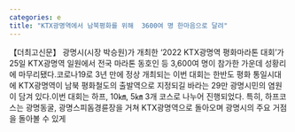 ```yaml
---
categories: e
title: "KTX광명역에서 남북평화를 위해  3600여 명 한마음으로 달려"
---
```

【더최고신문】 광명시(시장 박승원)가 개최한 ‘2022 KTX광명역 평화마라톤 대회’가 25일 KTX광명역 일원에서 전국 마라톤 동호인 등 3,600여 명이 참가한 가운데 성황리에 마무리됐다.코로나19로 3년 만에 정상 개최되는 이번 대회는 한반도 평화 통일시대에 KTX광명역이 남북 평화철도의 출발역으로 지정되길 바라는 29만 광명시민의 염원이 담겨 있다.이번 대회는 하프, 10㎞, 5㎞ 3개 코스로 나누어 진행되었다. 특히, 하프코스는 광명동굴, 광명스피돔경륜장을 거쳐 KTX광명역으로 돌아오며 광명시의 주요 거점을 돌아볼 수 있게